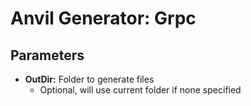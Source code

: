 # Anvil Generator: Grpc

## Parameters

- **OutDir:** Folder to generate files
  - Optional, will use current folder if none specified
